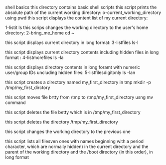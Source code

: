 shell basics
this directory contains basic shell scripts 
this script prints the absolute path of the current working directory: o-current_working_directory
 using pwd
this script displays the content list of my current directory:

 1-listit 
ls 
this scrips changes the working directory to the user's home directory: 2-bring_me_home
cd ~

this script displays current directory in long format: 3-listfiles
ls-l

this script displays current directory contents including hidden files in long format : 4-listmorefiles
ls -la

this script displays directory contents in long foramt with numeric user/group IDs uncluding hidden files: 5-listfilesdigitonly
ls -lan

this script creates a directory named my_first_directory in tmp
mkdir -p /tmp/my_first_dirctory

this script moves file brtty from /tmp to /tmp/my_first_directory usng mv command

this script deletes the file betty which is in /tmp/my_first_directory

this script deletes the directory /tmp/my_first_directory 

this script changes the working directory to the previous one

this script lists all filesven ones with names beginning with a period character, which are normally hidden) in the current directory and the parent of the working directory and the /boot directory (in this order), in long format  
